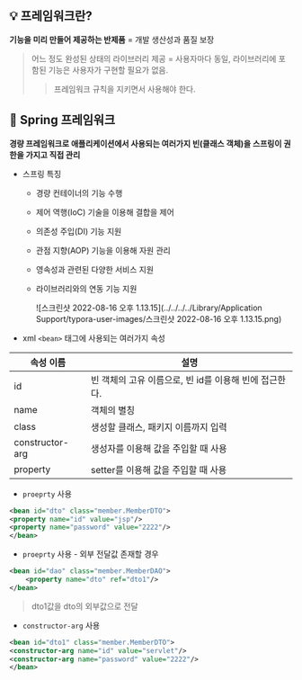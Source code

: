 ## :bulb: 프레임워크란?

**기능을 미리 만들어 제공하는 반제품** = 개발 생산성과 품질 보장

> 어느 정도 완성된 상태의 라이브러리 제공 = 사용자마다 동일, 라이브러리에 포함된 기능은 사용자가 구현할 필요가 없음.
>
> > 프레임워크 규칙을 지키면서 사용해야 한다.



## :mag_right: Spring 프레임워크

**경량 프레임워크로 애플리케이션에서 사용되는 여러가지 빈(클래스 객체)을 스프링이 권한을 가지고 직접 관리**

- 스프링 특징

  - 경량 컨테이너의 기능 수행

  - 제어 역행(IoC) 기술을 이용해 결합을 제어

  - 의존성 주입(DI) 기능 지원

  - 관점 지향(AOP) 기능을 이용해 자원 관리

  - 영속성과 관련된 다양한 서비스 지원

  - 라이브러리와의 연동 기능 지원

    

    ![스크린샷 2022-08-16 오후 1.13.15](../../../../Library/Application Support/typora-user-images/스크린샷 2022-08-16 오후 1.13.15.png)



- xml `<bean>` 태그에 사용되는 여러가지 속성

| 속성 이름       | 설명                                                   |
| --------------- | ------------------------------------------------------ |
| id              | 빈 객체의 고유 이름으로, 빈 id를 이용해 빈에 접근한다. |
| name            | 객체의 별칭                                            |
| class           | 생성할 클래스, 패키지 이름까지 입력                    |
| constructor-arg | 생성자를 이용해 값을 주입할 때 사용                    |
| property        | setter를 이용해 값을 주입할 때 사용                    |

- `proeprty` 사용

```xml
<bean id="dto" class="member.MemberDTO">
<property name="id" value="jsp"/>
<property name="password" value="2222"/>
</bean>
```

- `proeprty` 사용 - 외부 전달값 존재할 경우

```xml
<bean id="dao" class="member.MemberDAO">
	<property name="dto" ref="dto1"/>
</bean>
```

> dto1값을 dto의 외부값으로 전달

- `constructor-arg` 사용 

```xml
<bean id="dto1" class="member.MemberDTO">
<constructor-arg name="id" value="servlet"/>
<constructor-arg name="password" value="2222"/>
</bean>
```

